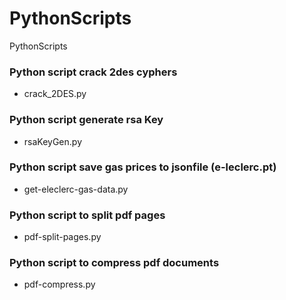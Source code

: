 # PythonScripts
PythonScripts

### Python script crack 2des cyphers
- crack_2DES.py

### Python script generate rsa Key
- rsaKeyGen.py

### Python script save gas prices to jsonfile (e-leclerc.pt)
- get-eleclerc-gas-data.py

### Python script to split pdf pages
- pdf-split-pages.py 

### Python script to compress pdf documents
- pdf-compress.py
